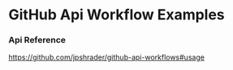 # GitHub Api Workflow Examples

### Api Reference

https://github.com/jpshrader/github-api-workflows#usage
